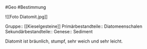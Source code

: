 #Geo #Bestimmung 

![[Foto Diatomit.jpg]]

Gruppe:: [[Kieselgesteine]]
Primärbestandteile:: Diatomeenschalen
Sekundärbestandteile::
Genese:: Sediment

Diatomit ist bräunlich, stumpf, sehr weich und sehr leicht. 

